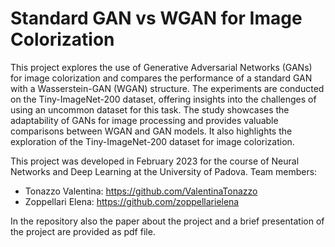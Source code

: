# Standard GAN vs WGAN for Image Colorization
This project explores the use of Generative Adversarial Networks (GANs) for image colorization and compares the performance of a standard GAN with a Wasserstein-GAN (WGAN) structure. 
The experiments are conducted on the Tiny-ImageNet-200 dataset, offering insights into the challenges of using an uncommon dataset for this task. 
The study showcases the adaptability of GANs for image processing and provides valuable comparisons between WGAN and GAN models. 
It also highlights the exploration of the Tiny-ImageNet-200 dataset for image colorization.

This project was developed in February 2023 for the course of Neural Networks and Deep Learning at the University of Padova.
Team members:
- Tonazzo Valentina: https://github.com/ValentinaTonazzo
- Zoppellari Elena: https://github.com/zoppellarielena

In the repository also the paper about the project and a brief presentation of the project are provided as pdf file.
